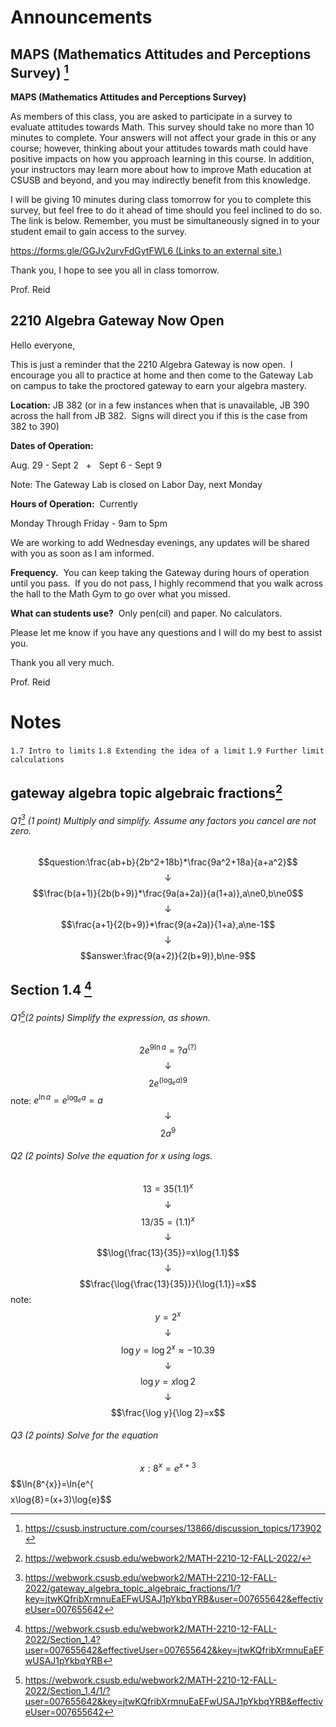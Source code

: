 # Announcements
## MAPS (Mathematics Attitudes and Perceptions Survey) [^1]
**MAPS (Mathematics Attitudes and Perceptions Survey)**  
  
As members of this class, you are asked to participate in a survey to evaluate attitudes towards Math. This survey should take no more than 10 minutes to complete. Your answers will not affect your grade in this or any course; however, thinking about your attitudes towards math could have positive impacts on how you approach learning in this course. In addition, your instructors may learn more about how to improve Math education at CSUSB and beyond, and you may indirectly benefit from this knowledge.  
  
I will be giving 10 minutes during class tomorrow for you to complete this survey, but feel free to do it ahead of time should you feel inclined to do so. The link is below. Remember, you must be simultaneously signed in to your student email to gain access to the survey.  
  
[https://forms.gle/GGJv2urvFdGytFWL6 (Links to an external site.)](https://forms.gle/GGJv2urvFdGytFWL6)  
  
Thank you, I hope to see you all in class tomorrow.  
  
  
Prof. Reid

## 2210 Algebra Gateway Now Open
Hello everyone,  
  
This is just a reminder that the 2210 Algebra Gateway is now open.  I encourage you all to practice at home and then come to the Gateway Lab on campus to take the proctored gateway to earn your algebra mastery.

**Location:** JB 382 (or in a few instances when that is unavailable, JB 390 across the hall from JB 382.  Signs will direct you if this is the case from 382 to 390) 

**Dates of Operation:**

Aug. 29 - Sept 2   +   Sept 6 - Sept 9

Note: The Gateway Lab is closed on Labor Day, next Monday

**Hours of Operation:**  Currently 

Monday Through Friday - 9am to 5pm

We are working to add Wednesday evenings, any updates will be shared with you as soon as I am informed.

**Frequency.**  You can keep taking the Gateway during hours of operation until you pass.  If you do not pass, I highly recommend that you walk across the hall to the Math Gym to go over what you missed.

**What can students use?**  Only pen(cil) and paper. No calculators.  
  

Please let me know if you have any questions and I will do my best to assist you.

Thank you all very much.  
  
  
Prof. Reid

# Notes
`1.7 Intro to limits`
`1.8 Extending the idea of a limit`
`1.9 Further limit calculations`

## gateway algebra topic algebraic fractions[^2]
###### Q1[^3] (1 point) Multiply and simplify. Assume any factors you cancel are not zero.
$$question:\frac{ab+b}{2b^2+18b}*\frac{9a^2+18a}{a+a^2}$$
$$\downarrow$$
$$\frac{b(a+1)}{2b(b+9)}*\frac{9a(a+2a)}{a(1+a)},a\ne0,b\ne0$$
$$\downarrow$$
$$\frac{a+1}{2(b+9)}*\frac{9(a+2a)}{1+a},a\ne-1$$
$$\downarrow$$
$$answer:\frac{9(a+2)}{2(b+9)},b\ne-9$$
## Section 1.4 [^4]
###### Q1[^5](2 points) Simplify the expression, as shown.
$$2e^{9\ln a}=?a^{(?)}$$
$$\downarrow$$
$$2e^{(\log_{e}a)9}$$
note: $e^{\ln a}=e^{\log_{e}a}=a$ $$\downarrow$$
$$2a^{9}$$
###### Q2 (2 points) Solve the equation for $x$ using logs.
$$13=35(1.1)^x$$
$$\downarrow$$
$$13/35=(1.1)^x$$
$$\downarrow$$
$$\log{\frac{13}{35}}=x\log{1.1}$$
$$\downarrow$$
$$\frac{\log{\frac{13}{35}}}{\log{1.1}}=x$$
note:
$$y=2^x$$
$$\downarrow$$
$$\log y=\log 2^x\approx-10.39$$
$$\downarrow$$
$$\log y=x\log 2$$
$$\downarrow$$
$$\frac{\log y}{\log 2}=x$$

###### Q3 (2 points) Solve for the equation
$$x:8^{x}=e^{x+3}$$
$$\ln{8^{x}}=\ln{e^{$$
$$x\log{8}=(x+3)\log{e}$$



[^1]: https://csusb.instructure.com/courses/13866/discussion_topics/173902
[^2]: https://webwork.csusb.edu/webwork2/MATH-2210-12-FALL-2022/
[^3]: https://webwork.csusb.edu/webwork2/MATH-2210-12-FALL-2022/gateway_algebra_topic_algebraic_fractions/1/?key=jtwKQfribXrmnuEaEFwUSAJ1pYkbqYRB&user=007655642&effectiveUser=007655642 
[^4]: https://webwork.csusb.edu/webwork2/MATH-2210-12-FALL-2022/Section_1.4?user=007655642&effectiveUser=007655642&key=jtwKQfribXrmnuEaEFwUSAJ1pYkbqYRB
[^5]: https://webwork.csusb.edu/webwork2/MATH-2210-12-FALL-2022/Section_1.4/1/?user=007655642&key=jtwKQfribXrmnuEaEFwUSAJ1pYkbqYRB&effectiveUser=007655642